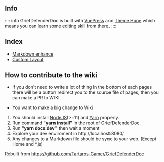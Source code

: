 ## Info
:::: info
GriefDefenderDoc is built with [VuePress](https://v1.vuepress.vuejs.org/) and [Theme Hope](https://vuepress-theme-hope.github.io/) which means you can learn some editing skill from there.
::::

## Index
- [Markdown enhance](https://vuepress-theme-hope.github.io/guide/markdown/intro/)
- [Custom Layout](https://vuepress-theme-hope.github.io/guide/layout/custom/)

## How to contribute to the wiki 
- If you don't need to write a lot of thing
In the bottom of each pages there will be a button redirect you to the source file of pages, then you can make a PR to WIKI.

- You want to make a big change to Wiki
1. You should install [NodeJS](https://nodejs.org/)(>=11) and [Yarn](https://yarnpkg.com/) properly.
2. Run command **"yarn install"** in the root of GriefDefenderDoc.
3. Run **"yarn docs:dev"** then wait a moment
4. Explore your dev enviroment in http://localhost:8080/
5. Any changes to a Markdown file should be sync to your web. (Except Home and *.js)

Rebuilt from https://github.com/Tartaros-Gamer/GriefDefenderDoc